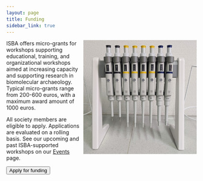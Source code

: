 ```yaml
---
layout: page
title: Funding
sidebar_link: true
---
```


<img align="right" width="300" src="/assets/images/misc/PXL_20210915_140350906.jpg">

ISBA offers micro-grants for workshops supporting educational, training, and organizational workshops aimed at increasing
capacity and supporting research in biomolecular archaeology. Typical micro-grants range from 200-600 euros, with a maximum award amount of 1000 euros.

All society members are eligible to apply. Applications are evaluated on a rolling basis. See our upcoming and past ISBA-supported workshops on our [Events](/category/events.md) page.

<button
class="button-join"
role="button"
onclick="window.open('/application','\_blank')"
type="button">
Apply for funding </button>
